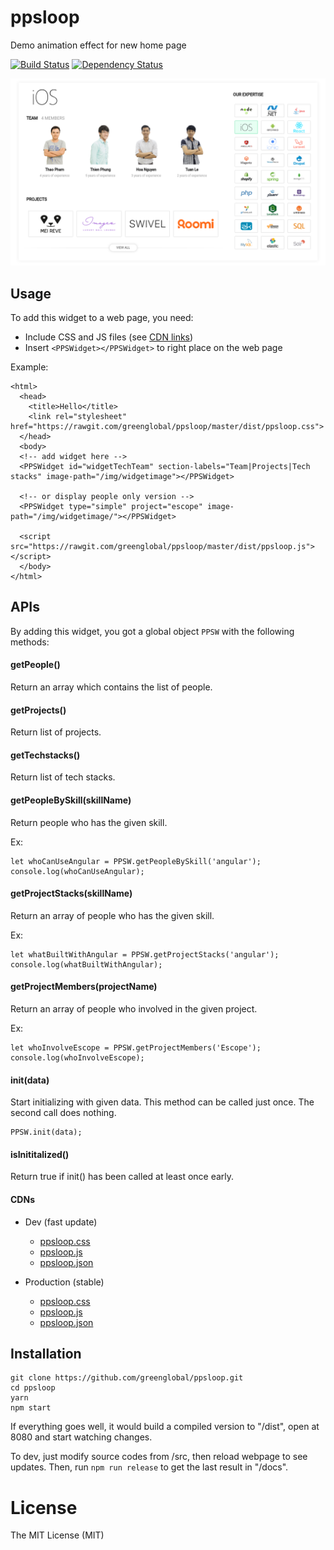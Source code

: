 # ppsloop
Demo animation effect for new home page

[![Build Status](https://travis-ci.org/greenglobal/ppsloop.svg?branch=master)](https://travis-ci.org/greenglobal/ppsloop)
[![Dependency Status](https://gemnasium.com/badges/github.com/greenglobal/ppsloop.svg)](https://gemnasium.com/github.com/greenglobal/ppsloop)

[![Video](https://raw.githubusercontent.com/greenglobal/ppsloop/dev/docs/img/screenshot.png)](https://youtu.be/oLzDV8Va2vE)

## Usage

To add this widget to a web page, you need:

- Include CSS and JS files (see [CDN links](#cdns))
- Insert `<PPSWidget></PPSWidget>` to right place on the web page

Example:

```
<html>
  <head>
    <title>Hello</title>
    <link rel="stylesheet" href="https://rawgit.com/greenglobal/ppsloop/master/dist/ppsloop.css">
  </head>
  <body>
  <!-- add widget here -->
  <PPSWidget id="widgetTechTeam" section-labels="Team|Projects|Tech stacks" image-path="/img/widgetimage"></PPSWidget>

  <!-- or display people only version -->
  <PPSWidget type="simple" project="escope" image-path="/img/widgetimage/"></PPSWidget>

  <script src="https://rawgit.com/greenglobal/ppsloop/master/dist/ppsloop.js"></script>
  </body>
</html>
```

## APIs

By adding this widget, you got a global object `PPSW` with the following methods:


#### getPeople()

Return an array which contains the list of people.


#### getProjects()

Return list of projects.


#### getTechstacks()

Return list of tech stacks.


#### getPeopleBySkill(skillName)

Return people who has the given skill.

Ex:

```
let whoCanUseAngular = PPSW.getPeopleBySkill('angular');
console.log(whoCanUseAngular);
```

#### getProjectStacks(skillName)

Return an array of people who has the given skill.

Ex:

```
let whatBuiltWithAngular = PPSW.getProjectStacks('angular');
console.log(whatBuiltWithAngular);
```

#### getProjectMembers(projectName)

Return an array of people who involved in the given project.

Ex:

```
let whoInvolveEscope = PPSW.getProjectMembers('Escope');
console.log(whoInvolveEscope);
```


#### init(data)

Start initializing with given data. This method can be called just once. The second call does nothing.

```
PPSW.init(data);
```


#### isInititalized()

Return true if init() has been called at least once early.



#### CDNs

- Dev (fast update)

  - [ppsloop.css](https://rawgit.com/greenglobal/ppsloop/master/dist/ppsloop.css)
  - [ppsloop.js](https://rawgit.com/greenglobal/ppsloop/master/dist/ppsloop.js)
  - [ppsloop.json](https://rawgit.com/greenglobal/ppsloop/master/dist/ppsloop.json)

- Production (stable)

  - [ppsloop.css](https://cdn.rawgit.com/greenglobal/ppsloop/master/dist/ppsloop.css)
  - [ppsloop.js](https://cdn.rawgit.com/greenglobal/ppsloop/master/dist/ppsloop.js)
  - [ppsloop.json](https://cdn.rawgit.com/greenglobal/ppsloop/master/dist/ppsloop.json)


## Installation

```
git clone https://github.com/greenglobal/ppsloop.git
cd ppsloop
yarn
npm start
```

If everything goes well, it would build a compiled version to "/dist", open at 8080 and start watching changes.

To dev, just modify source codes from /src, then reload webpage to see updates. Then, run `npm run release` to get the last result in "/docs".


# License

The MIT License (MIT)
